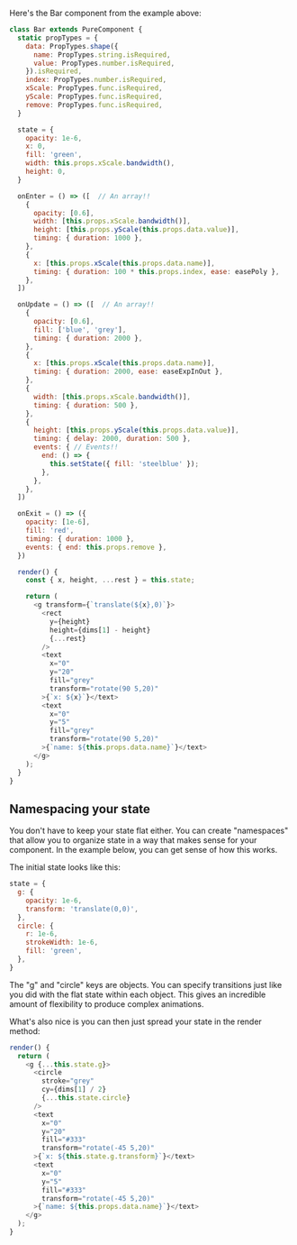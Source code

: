 Here's the Bar component from the example above:
```js
class Bar extends PureComponent {
  static propTypes = {
    data: PropTypes.shape({
      name: PropTypes.string.isRequired,
      value: PropTypes.number.isRequired,
    }).isRequired,
    index: PropTypes.number.isRequired,
    xScale: PropTypes.func.isRequired,
    yScale: PropTypes.func.isRequired,
    remove: PropTypes.func.isRequired,
  }

  state = {
    opacity: 1e-6,
    x: 0,
    fill: 'green',
    width: this.props.xScale.bandwidth(),
    height: 0,
  }

  onEnter = () => ([  // An array!!
    {
      opacity: [0.6],
      width: [this.props.xScale.bandwidth()],
      height: [this.props.yScale(this.props.data.value)],
      timing: { duration: 1000 },
    },
    {
      x: [this.props.xScale(this.props.data.name)],
      timing: { duration: 100 * this.props.index, ease: easePoly },
    },
  ])

  onUpdate = () => ([  // An array!!
    {
      opacity: [0.6],
      fill: ['blue', 'grey'],
      timing: { duration: 2000 },
    },
    {
      x: [this.props.xScale(this.props.data.name)],
      timing: { duration: 2000, ease: easeExpInOut },
    },
    {
      width: [this.props.xScale.bandwidth()],
      timing: { duration: 500 },
    },
    {
      height: [this.props.yScale(this.props.data.value)],
      timing: { delay: 2000, duration: 500 },
      events: { // Events!!
        end: () => {
          this.setState({ fill: 'steelblue' });
        },
      },
    },
  ])

  onExit = () => ({
    opacity: [1e-6],
    fill: 'red',
    timing: { duration: 1000 },
    events: { end: this.props.remove },
  })

  render() {
    const { x, height, ...rest } = this.state;

    return (
      <g transform={`translate(${x},0)`}>
        <rect
          y={height}
          height={dims[1] - height}
          {...rest}
        />
        <text
          x="0"
          y="20"
          fill="grey"
          transform="rotate(90 5,20)"
        >{`x: ${x}`}</text>
        <text
          x="0"
          y="5"
          fill="grey"
          transform="rotate(90 5,20)"
        >{`name: ${this.props.data.name}`}</text>
      </g>
    );
  }
}
```

## Namespacing your state

You don't have to keep your state flat either.
You can create "namespaces" that allow you to organize state in a way that makes sense for your component. In the example below, you can get sense of how this works.

The initial state looks like this:
```js
state = {
  g: {
    opacity: 1e-6,
    transform: 'translate(0,0)',
  },
  circle: {
    r: 1e-6,
    strokeWidth: 1e-6,
    fill: 'green',
  },
}
```
The "g" and "circle" keys are objects.  You can specify transitions just like you did with the flat state within each object.
This gives an incredible amount of flexibility to produce complex animations.

What's also nice is you can then just spread your state in the render method:
```js
render() {
  return (
    <g {...this.state.g}>
      <circle
        stroke="grey"
        cy={dims[1] / 2}
        {...this.state.circle}
      />
      <text
        x="0"
        y="20"
        fill="#333"
        transform="rotate(-45 5,20)"
      >{`x: ${this.state.g.transform}`}</text>
      <text
        x="0"
        y="5"
        fill="#333"
        transform="rotate(-45 5,20)"
      >{`name: ${this.props.data.name}`}</text>
    </g>
  );
}
```
